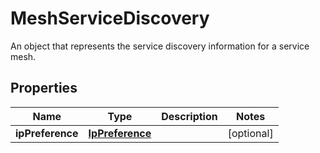 

# MeshServiceDiscovery

An object that represents the service discovery information for a service mesh.

## Properties

| Name | Type | Description | Notes |
|------------ | ------------- | ------------- | -------------|
|**ipPreference** | [**IpPreference**](IpPreference.md) |  |  [optional] |



